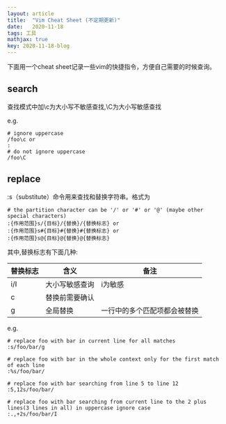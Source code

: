 ```yaml
---
layout: article
title:  "Vim Cheat Sheet (不定期更新)"
date:   2020-11-18
tags: 工具
mathjax: true
key: 2020-11-18-blog
---
```

下面用一个cheat sheet记录一些vim的快捷指令，方便自己需要的时候查询。
## search 
查找模式中加\c为大小写不敏感查找,\C为大小写敏感查找

e.g.
```
# ignore uppercase
/foo\c or 
:
# do not ignore uppercase
/foo\C
```
## replace
:s（substitute）命令用来查找和替换字符串。格式为
```
# the partition character can be '/' or '#' or '@' (maybe other special characters)
:{作用范围}s/{目标}/{替换}/{替换标志} or 
:{作用范围}s#{目标}#{替换}#{替换标志} or
:{作用范围}s@{目标}@{替换}@{替换标志}
```
其中,替换标志有下面几种:

| 替换标志 | 含义         | 备注                       |
| -------- | -------------- | ---------------------------- |
| i/I      | 大小写敏感查询 | i为敏感                   |
| c        | 替换前需要确认 |                              |
| g        | 全局替换   | 一行中的多个匹配项都会被替换 |

e.g.

```
# replace foo with bar in current line for all matches
:s/foo/bar/g

# replace foo with bar in the whole context only for the first match of each line
:%s/foo/bar/

# replace foo with bar searching from line 5 to line 12
:5,12s/foo/bar/

# replace foo with bar searching from current line to the 2 plus lines(3 lines in all) in uppercase ignore case
:.,+2s/foo/bar/I
```